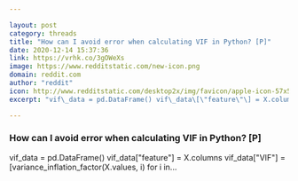 ```yaml
---

layout: post
category: threads
title: "How can I avoid error when calculating VIF in Python? [P]"
date: 2020-12-14 15:37:36
link: https://vrhk.co/3gOWeXs
image: https://www.redditstatic.com/new-icon.png
domain: reddit.com
author: "reddit"
icon: http://www.redditstatic.com/desktop2x/img/favicon/apple-icon-57x57.png
excerpt: "vif\_data = pd.DataFrame() vif\_data\[\"feature\"\] = X.columns vif\_data\[\"VIF\"\] = \[variance\_inflation\_factor(X.values, i) for i in..."

---
```


### How can I avoid error when calculating VIF in Python? [P]

vif\_data = pd.DataFrame() vif\_data\["feature"\] = X.columns vif\_data\["VIF"\] = \[variance\_inflation\_factor(X.values, i) for i in...